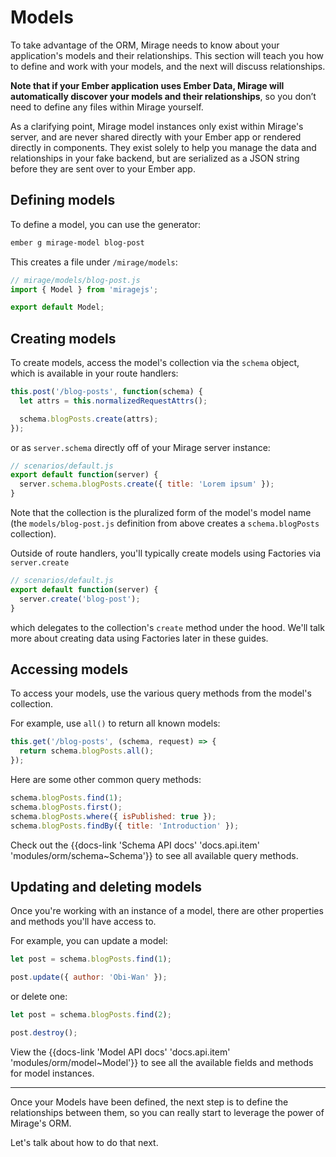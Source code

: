 # Models

To take advantage of the ORM, Mirage needs to know about your application's models and their relationships. This section will teach you how to define and work with your models, and the next will discuss relationships.

**Note that if your Ember application uses Ember Data, Mirage will automatically discover your models and their relationships**, so you don’t need to define any files within Mirage yourself.

As a clarifying point, Mirage model instances only exist within Mirage's server, and are never shared directly with your Ember app or rendered directly in components. They exist solely to help you manage the data and relationships in your fake backend, but are serialized as a JSON string before they are sent over to your Ember app.

## Defining models

To define a model, you can use the generator:

```sh
ember g mirage-model blog-post
```

This creates a file under `/mirage/models`:

```js
// mirage/models/blog-post.js
import { Model } from 'miragejs';

export default Model;
```

## Creating models

To create models, access the model's collection via the `schema` object, which is available in your route handlers:

```js
this.post('/blog-posts', function(schema) {
  let attrs = this.normalizedRequestAttrs();

  schema.blogPosts.create(attrs);
});
```

or as `server.schema` directly off of your Mirage server instance:

```js
// scenarios/default.js
export default function(server) {
  server.schema.blogPosts.create({ title: 'Lorem ipsum' });
}
```

Note that the collection is the pluralized form of the model's model name (the `models/blog-post.js` definition from above creates a `schema.blogPosts` collection).

Outside of route handlers, you'll typically create models using Factories via `server.create`

```js
// scenarios/default.js
export default function(server) {
  server.create('blog-post');
}
```

which delegates to the collection's `create` method under the hood. We'll talk more about creating data using Factories later in these guides.


## Accessing models

To access your models, use the various query methods from the model's collection.

For example, use `all()` to return all known models:

```js
this.get('/blog-posts', (schema, request) => {
  return schema.blogPosts.all();
});
```

Here are some other common query methods:

```js
schema.blogPosts.find(1);
schema.blogPosts.first();
schema.blogPosts.where({ isPublished: true });
schema.blogPosts.findBy({ title: 'Introduction' });
```

Check out the {{docs-link 'Schema API docs' 'docs.api.item' 'modules/orm/schema~Schema'}} to see all available query methods.


## Updating and deleting models

Once you're working with an instance of a model, there are other properties and methods you'll have access to.

For example, you can update a model:

```js
let post = schema.blogPosts.find(1);

post.update({ author: 'Obi-Wan' });
```

or delete one:

```js
let post = schema.blogPosts.find(2);

post.destroy();
```

View the {{docs-link 'Model API docs' 'docs.api.item' 'modules/orm/model~Model'}} to see all the available fields and methods for model instances.

---

Once your Models have been defined, the next step is to define the relationships between them, so you can really start to leverage the power of Mirage's ORM.

Let's talk about how to do that next.
